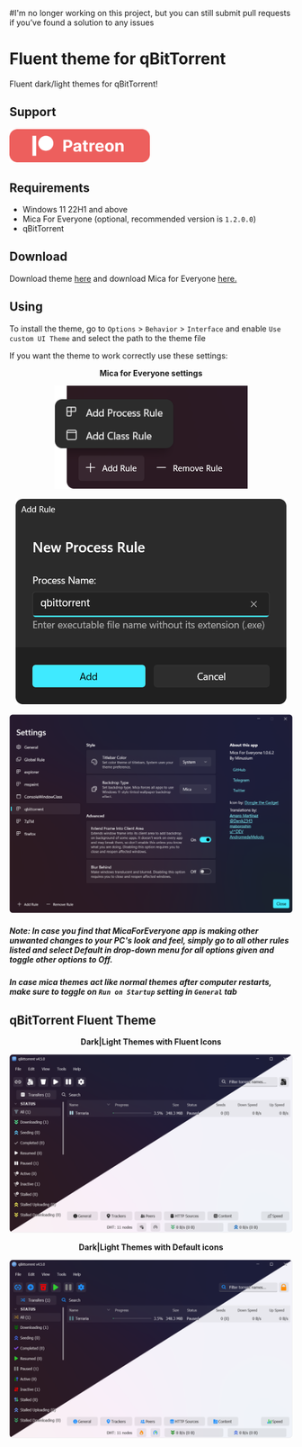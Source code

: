 #I'm no longer working on this project, but you can still submit pull requests if you’ve found a solution to any issues

# Fluent theme for qBitTorrent
Fluent dark/light themes for qBitTorrent!  

## Support
<div>
    <a href="https://www.patreon.com/witalihirsch">
        <img src="images/patreon.png" width="250px" >
    </a>
</div>

## Requirements
- Windows 11 22H1 and above
- Mica For Everyone (optional, recommended version is `1.2.0.0`)
- qBitTorrent

## Download
Download theme [here](https://github.com/witalihirsch/qBitTorrent-fluent-theme/releases/) and download Mica for Everyone [here.](https://github.com/MicaForEveryone/MicaForEveryone/releases/) 

## Using
To install the theme, go to `Options` > `Behavior` > `Interface` and enable `Use custom UI Theme` and select the path to the theme file

If you want the theme to work correctly use these settings:

<p align="center"><b>Mica for Everyone settings</b></p>


<p align="center">
  <img alt="Image 1" src="images/mica1.png">
</p>
<p align="center">
  <img alt="Image 2" src="images/mica2.png">
</p>
<p align="center">
  <img alt="Image 3" src="images/mica3.png">
</p>

##### Note: In case you find that MicaForEveryone app is making other unwanted changes to your PC's look and feel, simply go to all other rules listed and select Default in drop-down menu for all options given and toggle other options to Off.
##### In case mica themes act like normal themes after computer restarts, make sure to toggle on `Run on Startup` setting in `General` tab

## qBitTorrent Fluent Theme
<p align="center"><b>Dark|Light Themes with Fluent Icons</b></p>

![Image 4](images/qbittorrent.png)

<p align="center"><b>Dark|Light Themes with Default icons</b></p>

![Image 4](images/defaulticons-qbittorrent.png)

